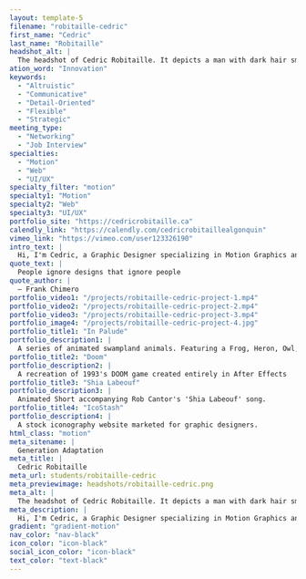 ```yaml
---
layout: template-5
filename: "robitaille-cedric"
first_name: "Cedric"
last_name: "Robitaille"
headshot_alt: |
  The headshot of Cedric Robitaille. It depicts a man with dark hair smiling. He is wearing a dark shirt.
ation_word: "Innovation"
keywords:
  - "Altruistic"
  - "Communicative"
  - "Detail-Oriented"
  - "Flexible"
  - "Strategic"
meeting_type:
  - "Networking"
  - "Job Interview"
specialties:
  - "Motion"
  - "Web"
  - "UI/UX"
specialty_filter: "motion"
specialty1: "Motion"
specialty2: "Web"
specialty3: "UI/UX"
portfolio_site: "https://cedricrobitaille.ca"
calendly_link: "https://calendly.com/cedricrobitaillealgonquin"
vimeo_link: "https://vimeo.com/user123326190"
intro_text: |
  Hi, I'm Cedric, a Graphic Designer specializing in Motion Graphics and Web Design. My goal is create fun, new, and innovative designs to help build a more beautiful future.
quote_text: |
  People ignore designs that ignore people
quote_author: |
  — Frank Chimero
portfolio_video1: "/projects/robitaille-cedric-project-1.mp4"
portfolio_video2: "/projects/robitaille-cedric-project-2.mp4"
portfolio_video3: "/projects/robitaille-cedric-project-3.mp4"
portfolio_image4: "/projects/robitaille-cedric-project-4.jpg"
portfolio_title1: "In Palude"
portfolio_description1: |
  A series of animated swampland animals. Featuring a Frog, Heron, Owl, Fish and Dragonfly. All animated in Adobe After Effects.
portfolio_title2: "Doom"
portfolio_description2: |
  A recreation of 1993's DOOM game created entirely in After Effects
portfolio_title3: "Shia Labeouf"
portfolio_description3: |
  Animated Short accompanying Rob Cantor's 'Shia Labeouf' song.
portfolio_title4: "IcoStash"
portfolio_description4: |
  A stock iconography website marketed for graphic designers.
html_class: "motion"
meta_sitename: |
  Generation Adaptation
meta_title: |
  Cedric Robitaille
meta_url: students/robitaille-cedric
meta_previewimage: headshots/robitaille-cedric.png
meta_alt: |
  The headshot of Cedric Robitaille. It depicts a man with dark hair smiling. He is wearing a dark shirt.
meta_description: |
  Hi, I'm Cedric, a Graphic Designer specializing in Motion Graphics and Web Design. My goal is create fun, new, and innovative designs to help build a more beautiful future.
gradient: "gradient-motion"
nav_color: "nav-black"
icon_color: "icon-black"
social_icon_color: "icon-black"
text_color: "text-black"
---
```

